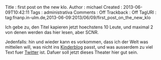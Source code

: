 Title     : first post on the new klo.
Author    : michael
Created   : 2013-06-09T10:42:11
Tags      : administrativa
Comments  : Off
Trackback : Off
TagURI    : tag:fnanp.in-ulm.de,2013-06-09:2013/06/09/first_post_on_the_new_klo

Ich gebe zu, den Titel kapieren jetzt hoechstens 10 Leute, und maximal 2
von denen werden das hier lesen, aber SCNR.

Jedenfalls: hin und wieder kann es vorkommen, dass ich der Welt was
mitteilen will, was nicht ins
[Kinderblog](http://fnanp.in-ulm.de/frederik_und_moritz/sbe/) passt, und
was ausserdem zu viel Text fuer [Twitter](https://twitter.com/das_aug)
ist. Dafuer soll jetzt dieses Theater hier gut sein.
